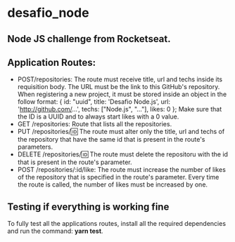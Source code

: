 # desafio_node

## Node JS challenge from Rocketseat.

## Application Routes:

- POST/repositories: The route must receive title, url and techs inside its requisition body. The URL must be the link to this GitHub's repository. 
When registering a new project, it must be stored inside an object in the follow format: { id: "uuid", title: 'Desafio Node.js', url: 'http://github.com/...',
techs: ["Node.js", "..."], likes: 0 }; Make sure that the ID is a UUID and to always start likes with a 0 value. 
- GET /repositories: Route that lists all the repositories.
- PUT /repositories/:id: The route must alter only the title, url and techs of the repository that have the same id that is present in the route's parameters. 
- DELETE /repositories/:id: The route must delete the repositoru with the id that is present in the route's parameter. 
- POST /repositories/:id/like: The route must increase the number of likes of the repository that is specified in the route's parameter. 
Every time the route is called, the number of likes must be increased by one. 

## Testing if everything is working fine

To fully test all the applications routes, install all the required dependencies and run the command: **yarn test**. 
